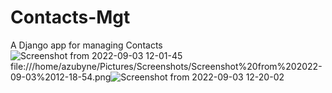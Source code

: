 # Contacts-Mgt
A Django app for managing Contacts
![Screenshot from 2022-09-03 12-01-45](https://user-images.githubusercontent.com/107704916/188266882-08fc48c8-0332-49a2-8a0a-a8a4fd69fbd2.png)
 file:///home/azubyne/Pictures/Screenshots/Screenshot%20from%202022-09-03%2012-18-54.png![Screenshot from 2022-09-03 12-20-02](https://user-images.githubusercontent.com/107704916/188267159-14ee1022-d19f-4642-8b94-40b25a907833.png)
